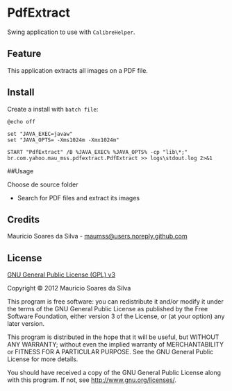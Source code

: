 # PdfExtract

Swing application to use with `CalibreHelper`.

## Feature

This application extracts all images on a PDF file.

## Install

Create a install with `batch file`:

```shell
@echo off

set "JAVA_EXEC=javaw"
set "JAVA_OPTS= -Xms1024m -Xmx1024m"

START "PdfExtract" /B %JAVA_EXEC% %JAVA_OPTS% -cp "lib\*;" br.com.yahoo.mau_mss.pdfextract.PdfExtract >> logs\stdout.log 2>&1
```

##Usage

Choose de source folder

- Search for PDF files and extract its images

## Credits
Mauricio Soares da Silva - [maumss@users.noreply.github.com](mailto:maumss@users.noreply.github.com)

## License

[GNU General Public License (GPL) v3](http://www.gnu.org/licenses/)

Copyright &copy; 2012 Mauricio Soares da Silva

This program is free software: you can redistribute it and/or modify it under the terms of the GNU General Public License as published by the Free Software Foundation, either version 3 of the License, or (at your option) any later version.

This program is distributed in the hope that it will be useful, but WITHOUT ANY WARRANTY; without even the implied warranty of MERCHANTABILITY or FITNESS FOR A PARTICULAR PURPOSE.  See the GNU General Public License for more details.

You should have received a copy of the GNU General Public License along with this program.  If not, see <http://www.gnu.org/licenses/>.

